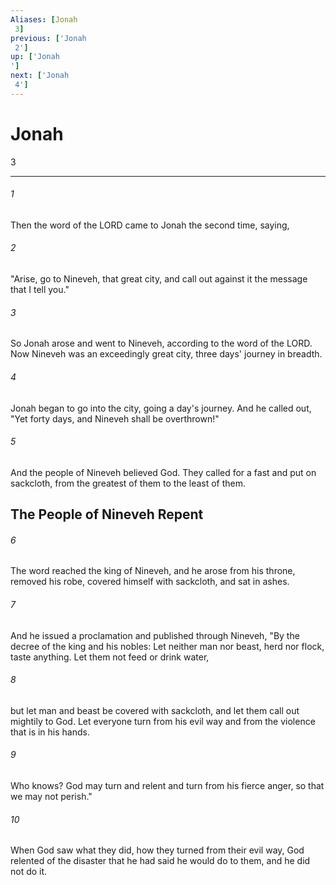 ```yaml
---
Aliases: [Jonah 3]
previous: ['Jonah 2']
up: ['Jonah']
next: ['Jonah 4']
---
```

# Jonah 3

***
 

###### 1 
Then the word of the LORD came to Jonah the second time, saying,  

###### 2 
"Arise, go to Nineveh, that great city, and call out against it the message that I tell you."  

###### 3 
So Jonah arose and went to Nineveh, according to the word of the LORD. Now Nineveh was an exceedingly great city, three days' journey in breadth.  

###### 4 
Jonah began to go into the city, going a day's journey. And he called out, "Yet forty days, and Nineveh shall be overthrown!"  

###### 5 
And the people of Nineveh believed God. They called for a fast and put on sackcloth, from the greatest of them to the least of them.  ## The People of Nineveh Repent  

###### 6 
The word reached the king of Nineveh, and he arose from his throne, removed his robe, covered himself with sackcloth, and sat in ashes.  

###### 7 
And he issued a proclamation and published through Nineveh, "By the decree of the king and his nobles: Let neither man nor beast, herd nor flock, taste anything. Let them not feed or drink water,  

###### 8 
but let man and beast be covered with sackcloth, and let them call out mightily to God. Let everyone turn from his evil way and from the violence that is in his hands.  

###### 9 
Who knows? God may turn and relent and turn from his fierce anger, so that we may not perish."  

###### 10 
When God saw what they did, how they turned from their evil way, God relented of the disaster that he had said he would do to them, and he did not do it.

